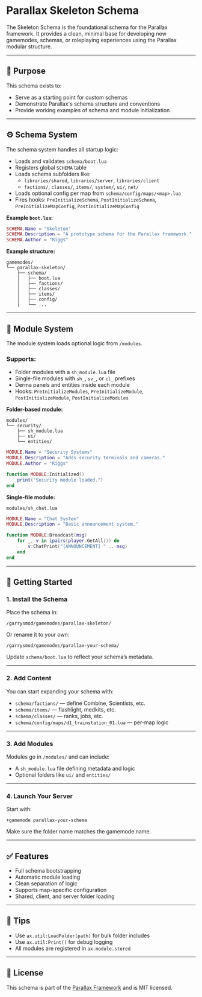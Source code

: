 # Parallax Skeleton Schema

The Skeleton Schema is the foundational schema for the Parallax framework. It provides a clean, minimal base for developing new gamemodes, schemas, or roleplaying experiences using the Parallax modular structure.

---

## 🚧 Purpose

This schema exists to:

- Serve as a starting point for custom schemas
- Demonstrate Parallax's schema structure and conventions
- Provide working examples of schema and module initialization

---

## ⚙️ Schema System

The schema system handles all startup logic:

- Loads and validates `schema/boot.lua`
- Registers global `SCHEMA` table
- Loads schema subfolders like:
  - `libraries/shared`, `libraries/server`, `libraries/client`
  - `factions/`, `classes/`, `items/`, `system/`, `ui/`, `net/`
- Loads optional config per map from `schema/config/maps/<map>.lua`
- Fires hooks: `PreInitializeSchema`, `PostInitializeSchema`, `PreInitializeMapConfig`, `PostInitializeMapConfig`

**Example `boot.lua`:**

```lua
SCHEMA.Name = "Skeleton"
SCHEMA.Description = "A prototype schema for the Parallax framework."
SCHEMA.Author = "Riggs"
```

**Example structure:**

```
gamemodes/
└── parallax-skeleton/
    ├── schema/
    │   ├── boot.lua
    │   ├── factions/
    │   ├── classes/
    │   ├── items/
    │   ├── config/
    │   └── ...
```

---

## 🧩 Module System

The module system loads optional logic from `/modules`.

### Supports:
- Folder modules with a `sh_module.lua` file
- Single-file modules with `sh_`, `sv_`, or `cl_` prefixes
- Derma panels and entities inside each module
- Hooks: `PreInitializeModules`, `PreInitializeModule`, `PostInitializeModule`, `PostInitializeModules`

**Folder-based module:**

```
modules/
└── security/
    ├── sh_module.lua
    ├── ui/
    └── entities/
```

```lua
MODULE.Name = "Security Systems"
MODULE.Description = "Adds security terminals and cameras."
MODULE.Author = "Riggs"

function MODULE:Initialized()
    print("Security module loaded.")
end
```

**Single-file module:**

```
modules/sh_chat.lua
```

```lua
MODULE.Name = "Chat System"
MODULE.Description = "Basic announcement system."

function MODULE:Broadcast(msg)
    for _, v in ipairs(player.GetAll()) do
        v:ChatPrint("[ANNOUNCEMENT] " .. msg)
    end
end
```

---

## 🧱 Getting Started

### 1. Install the Schema

Place the schema in:

```
/garrysmod/gamemodes/parallax-skeleton/
```

Or rename it to your own:

```
/garrysmod/gamemodes/parallax-your-schema/
```

Update `schema/boot.lua` to reflect your schema’s metadata.

---

### 2. Add Content

You can start expanding your schema with:

- `schema/factions/` — define Combine, Scientists, etc.
- `schema/items/` — flashlight, medkits, etc.
- `schema/classes/` — ranks, jobs, etc.
- `schema/config/maps/d1_trainstation_01.lua` — per-map logic

---

### 3. Add Modules

Modules go in `/modules/` and can include:

- A `sh_module.lua` file defining metadata and logic
- Optional folders like `ui/` and `entities/`

---

### 4. Launch Your Server

Start with:

```
+gamemode parallax-your-schema
```

Make sure the folder name matches the gamemode name.

---

## ✅ Features

- Full schema bootstrapping
- Automatic module loading
- Clean separation of logic
- Supports map-specific configuration
- Shared, client, and server folder loading

---

## 📌 Tips

- Use `ax.util:LoadFolder(path)` for bulk folder includes
- Use `ax.util:Print()` for debug logging
- All modules are registered in `ax.module.stored`

---

## 📄 License

This schema is part of the [Parallax Framework](https://github.com/Parallax-Framework) and is MIT licensed.
